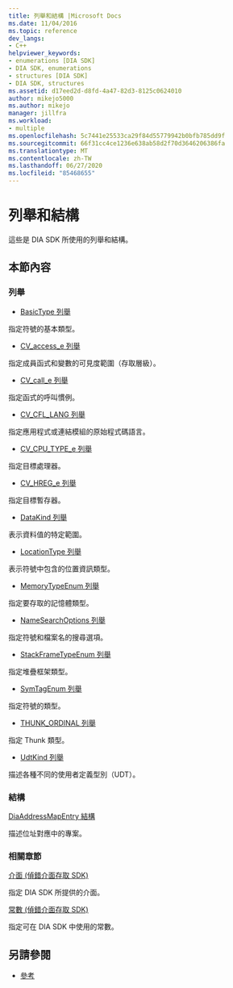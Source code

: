 ```yaml
---
title: 列舉和結構 |Microsoft Docs
ms.date: 11/04/2016
ms.topic: reference
dev_langs:
- C++
helpviewer_keywords:
- enumerations [DIA SDK]
- DIA SDK, enumerations
- structures [DIA SDK]
- DIA SDK, structures
ms.assetid: d17eed2d-d8fd-4a47-82d3-8125c0624010
author: mikejo5000
ms.author: mikejo
manager: jillfra
ms.workload:
- multiple
ms.openlocfilehash: 5c7441e25533ca29f84d55779942b0bfb785dd9f
ms.sourcegitcommit: 66f31cc4ce1236e638ab58d2f70d3646206386fa
ms.translationtype: MT
ms.contentlocale: zh-TW
ms.lasthandoff: 06/27/2020
ms.locfileid: "85468655"
---
```

# <a name="enumerations-and-structures"></a>列舉和結構

這些是 DIA SDK 所使用的列舉和結構。

## <a name="in-this-section"></a>本節內容

### <a name="enumerations"></a>列舉

- [BasicType 列舉](../../debugger/debug-interface-access/basictype.md)

 指定符號的基本類型。

- [CV_access_e 列舉](../../debugger/debug-interface-access/cv-access-e.md)

 指定成員函式和變數的可見度範圍（存取層級）。

- [CV_call_e 列舉](../../debugger/debug-interface-access/cv-call-e.md)

 指定函式的呼叫慣例。

- [CV_CFL_LANG 列舉](../../debugger/debug-interface-access/cv-cfl-lang.md)

 指定應用程式或連結模組的原始程式碼語言。

- [CV_CPU_TYPE_e 列舉](../../debugger/debug-interface-access/cv-cpu-type-e.md)

 指定目標處理器。

- [CV_HREG_e 列舉](../../debugger/debug-interface-access/cv-hreg-e.md)

 指定目標暫存器。

- [DataKind 列舉](../../debugger/debug-interface-access/datakind.md)

 表示資料值的特定範圍。

- [LocationType 列舉](../../debugger/debug-interface-access/locationtype.md)

 表示符號中包含的位置資訊類型。

- [MemoryTypeEnum 列舉](../../debugger/debug-interface-access/memorytypeenum.md)

 指定要存取的記憶體類型。

- [NameSearchOptions 列舉](../../debugger/debug-interface-access/namesearchoptions.md)

 指定符號和檔案名的搜尋選項。

- [StackFrameTypeEnum 列舉](../../debugger/debug-interface-access/stackframetypeenum.md)

 指定堆疊框架類型。

- [SymTagEnum 列舉](../../debugger/debug-interface-access/symtagenum.md)

 指定符號的類型。

- [THUNK_ORDINAL 列舉](../../debugger/debug-interface-access/thunk-ordinal.md)

 指定 Thunk 類型。

- [UdtKind 列舉](../../debugger/debug-interface-access/udtkind.md)

 描述各種不同的使用者定義型別（UDT）。

### <a name="structures"></a>結構

[DiaAddressMapEntry 結構](../../debugger/debug-interface-access/diaaddressmapentry.md)

描述位址對應中的專案。

### <a name="related-sections"></a>相關章節

[介面 (偵錯介面存取 SDK)](../../debugger/debug-interface-access/interfaces-debug-interface-access-sdk.md)

指定 DIA SDK 所提供的介面。

[常數 (偵錯介面存取 SDK)](../../debugger/debug-interface-access/constants-debug-interface-access-sdk.md)

指定可在 DIA SDK 中使用的常數。

## <a name="see-also"></a>另請參閱

- [參考](../../debugger/debug-interface-access/debug-interface-access-sdk-reference.md)